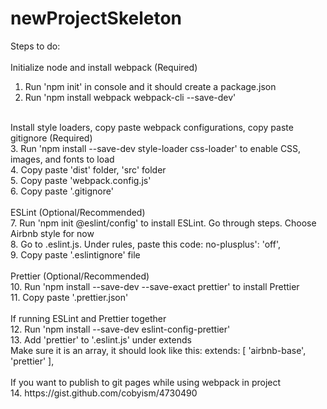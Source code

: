 # newProjectSkeleton <br />
Steps to do: <br />
<br />
Initialize node and install webpack (Required) <br />
1. Run 'npm init' in console and it should create a package.json <br />
2. Run 'npm install webpack webpack-cli --save-dev' <br />
<br />
Install style loaders, copy paste webpack configurations, copy paste gitignore (Required) <br />
3. Run 'npm install --save-dev style-loader css-loader' to enable CSS, images, and fonts to load <br />
4. Copy paste 'dist' folder, 'src' folder <br />
5. Copy paste 'webpack.config.js' <br />
6. Copy paste '.gitignore' <br />
<br />
ESLint (Optional/Recommended) <br />
7. Run 'npm init @eslint/config' to install ESLint. Go through steps. Choose Airbnb style for now <br />
8. Go to .eslint.js. Under rules, paste this code:  no-plusplus': 'off', <br />
9. Copy paste '.eslintignore' file <br />
<br />
Prettier (Optional/Recommended) <br />
10. Run 'npm install --save-dev --save-exact prettier' to install Prettier <br />
11. Copy paste '.prettier.json' <br />
<br />
If running ESLint and Prettier together <br />
12. Run 'npm install --save-dev eslint-config-prettier' <br />
13. Add 'prettier' to '.eslint.js' under extends <br />
    Make sure it is an array, it should look like this:   extends: [ 'airbnb-base', 'prettier' ], <br />
<br />
If you want to publish to git pages while using webpack in project <br />
14. https://gist.github.com/cobyism/4730490 <br />
